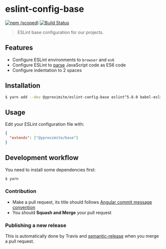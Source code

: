 # eslint-config-base


[![npm (scoped)](https://img.shields.io/npm/v/@yproximite/eslint-config-base.svg)](https://www.npmjs.com/package/@yproximite/eslint-config-base)
[![Build Status](https://travis-ci.com/Yproximite/eslint-config-base.svg?token=pNBs2oaRpfxdyhqWf28h&branch=master)](https://travis-ci.com/Yproximite/eslint-config-base)

> ESLint base configuration for our projects.

## Features

- Configure ESLint environments to `browser` and `es6`
- Configure ESLint to [parse](https://eslint.org/docs/user-guide/configuring#specifying-parser-options) JavaScript code as ES6 code
- Configure indentation to 2 spaces

## Installation

```bash
$ yarn add --dev @yproximite/eslint-config-base eslint^5.8.0 babel-eslint@^10.0.0
```

## Usage

Edit your ESLint configuration file with:

```json
{
  "extends": ["@yproximite/base"]
}
```

## Development workflow

You need to install some dependencies first:
```bash
$ yarn
```

### Contribution

- Make a pull request, its title should follows [Angular commit message convention](https://github.com/angular/angular/blob/master/CONTRIBUTING.md#commit-message-format)
- You should **Squash and Merge** your pull request

### Publishing a new release

This is automatically done by Travis and [semantic-release](https://github.com/semantic-release/semantic-release) when you merge a pull request.
